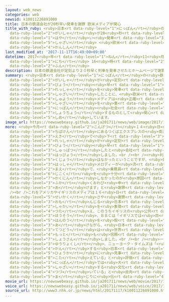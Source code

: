```yaml
---
layout: web_news
categories: web
newsid: k10011226891000
title: 日本の鉄道会社が20秒早い発車を謝罪 欧米メディアが関心
title_with_ruby: <ruby>日本<rt data-ruby-level="1">にっぽん</rt></ruby>の<ruby>鉄道<rt data-ruby-level="3">てつどう</rt></ruby><ruby>会社<rt
  data-ruby-level="2">がいしゃ</rt></ruby>が20<ruby>秒<rt data-ruby-level="3">びょう</rt></ruby><ruby>早<rt
  data-ruby-level="1">はや</rt></ruby>い<ruby>発車<rt data-ruby-level="3">はっしゃ</rt></ruby>を<ruby>謝罪<rt
  data-ruby-level="5">しゃざい</rt></ruby> <ruby>欧米<rt data-ruby-level="7">おうべい</rt></ruby>メディアが<ruby>関心<rt
  data-ruby-level="4">かんしん</rt></ruby>
last_modified_at: '2017-11-17T16:49:00+09:00'
datetime: 2017<ruby>年<rt data-ruby-level="1">ねん</rt></ruby>11<ruby>月<rt data-ruby-level="1">がつ</rt></ruby>17<ruby>日<rt
  data-ruby-level="1">にち</rt></ruby> 16<ruby>時<rt data-ruby-level="2">じ</rt></ruby>49<ruby>分<rt
  data-ruby-level="2">ふん</rt></ruby>
description: 日本の鉄道会社が定刻より２０秒早く列車を発車させたとホームページで謝罪したことに、欧米の主要メディアは正確さや謝罪を重んじる日本社会を象徴するものとして関心を示しています。
summary: <ruby>日本<rt data-ruby-level="1">にっぽん</rt></ruby>の<ruby>鉄道<rt data-ruby-level="3">てつどう</rt></ruby><ruby>会社<rt
  data-ruby-level="2">がいしゃ</rt></ruby>が<ruby>定刻<rt data-ruby-level="6">ていこく</rt></ruby>より２０<ruby>秒<rt
  data-ruby-level="3">びょう</rt></ruby><ruby>早<rt data-ruby-level="1">はや</rt></ruby>く<ruby>列車<rt
  data-ruby-level="3">れっしゃ</rt></ruby>を<ruby>発車<rt data-ruby-level="3">はっしゃ</rt></ruby>させたとホームページで<ruby>謝罪<rt
  data-ruby-level="5">しゃざい</rt></ruby>したことに、<ruby>欧米<rt data-ruby-level="7">おうべい</rt></ruby>の<ruby>主要<rt
  data-ruby-level="4">しゅよう</rt></ruby>メディアは<ruby>正確<rt data-ruby-level="5">せいかく</rt></ruby>さや<ruby>謝罪<rt
  data-ruby-level="5">しゃざい</rt></ruby>を<ruby>重<rt data-ruby-level="3">おも</rt></ruby>んじる<ruby>日本<rt
  data-ruby-level="1">にっぽん</rt></ruby><ruby>社会<rt data-ruby-level="2">しゃかい</rt></ruby>を<ruby>象徴<rt
  data-ruby-level="7">しょうちょう</rt></ruby>するものとして<ruby>関心<rt data-ruby-level="4">かんしん</rt></ruby>を<ruby>示<rt
  data-ruby-level="5">しめ</rt></ruby>しています。
image_url: https://newswebeasy.github.io/ja201711/news/web/image/2017/11/17/K10011226891_1711171545_1711171549_01_02.jpg
more: <ruby>今月<rt data-ruby-level="2">こんげつ</rt></ruby>１４<ruby>日<rt data-ruby-level="1">にち</rt></ruby>、<ruby>千葉県<rt
  data-ruby-level="3">ちばけん</rt></ruby>にあるつくばエクスプレスの<ruby>南流山<rt data-ruby-level="8">みなみながれやま</rt></ruby><ruby>駅<rt
  data-ruby-level="3">えき</rt></ruby>で<ruby>下<rt data-ruby-level="3">くだ</rt></ruby>り<ruby>列車<rt
  data-ruby-level="3">れっしゃ</rt></ruby>が<ruby>定刻<rt data-ruby-level="6">ていこく</rt></ruby>より２０<ruby>秒<rt
  data-ruby-level="3">びょう</rt></ruby><ruby>早<rt data-ruby-level="1">はや</rt></ruby>く<ruby>出発<rt
  data-ruby-level="3">しゅっぱつ</rt></ruby>したと<ruby>会社<rt data-ruby-level="2">がいしゃ</rt></ruby>がホームページで<ruby>発表<rt
  data-ruby-level="3">はっぴょう</rt></ruby>しました。<br /><br /><ruby>利用客<rt data-ruby-level="4">りようきゃく</rt></ruby>からの<ruby>苦情<rt
  data-ruby-level="5">くじょう</rt></ruby>はなかったということですが、<ruby>発車<rt data-ruby-level="3">はっしゃ</rt></ruby>したのは<ruby>発車<rt
  data-ruby-level="3">はっしゃ</rt></ruby>メロディーが<ruby>流<rt data-ruby-level="3">なが</rt></ruby>れる<ruby>前<rt
  data-ruby-level="2">まえ</rt></ruby>で、<ruby>乗務員<rt data-ruby-level="5">じょうむいん</rt></ruby>が<ruby>時刻<rt
  data-ruby-level="6">じこく</rt></ruby>を<ruby>十分<rt data-ruby-level="2">じゅうぶん</rt></ruby>に<ruby>確認<rt
  data-ruby-level="7">かくにん</rt></ruby>しなかったのが<ruby>原因<rt data-ruby-level="5">げんいん</rt></ruby>だったとして「<ruby>深<rt
  data-ruby-level="3">ふか</rt></ruby>くおわび<ruby>申<rt data-ruby-level="3">もう</rt></ruby>し<ruby>上<rt
  data-ruby-level="3">あ</rt></ruby>げます」と<ruby>謝罪<rt data-ruby-level="5">しゃざい</rt></ruby>しています。<br
  /><br />これをアメリカやイギリスのメディアは１６<ruby>日<rt data-ruby-level="1">にち</rt></ruby>、<ruby>正確<rt
  data-ruby-level="5">せいかく</rt></ruby>さや<ruby>謝罪<rt data-ruby-level="5">しゃざい</rt></ruby>を<ruby>重<rt
  data-ruby-level="3">おも</rt></ruby>んじる<ruby>日本<rt data-ruby-level="1">にっぽん</rt></ruby><ruby>社会<rt
  data-ruby-level="2">しゃかい</rt></ruby>を<ruby>象徴<rt data-ruby-level="7">しょうちょう</rt></ruby>するものとして<ruby>伝<rt
  data-ruby-level="4">つた</rt></ruby>え、このうちイギリスの<ruby>公共<rt data-ruby-level="4">こうきょう</rt></ruby><ruby>放送<rt
  data-ruby-level="3">ほうそう</rt></ruby>、ＢＢＣは「イギリスでは<ruby>目<rt data-ruby-level="1">め</rt></ruby>にすることができない」というソーシャルメディアの<ruby>反応<rt
  data-ruby-level="5">はんのう</rt></ruby>を<ruby>取<rt data-ruby-level="3">と</rt></ruby>り<ruby>上<rt
  data-ruby-level="3">あ</rt></ruby>げながら、<ruby>日本<rt data-ruby-level="1">にっぽん</rt></ruby>の<ruby>鉄道<rt
  data-ruby-level="3">てつどう</rt></ruby>は<ruby>世界<rt data-ruby-level="3">せかい</rt></ruby>で<ruby>最<rt
  data-ruby-level="4">もっと</rt></ruby>も<ruby>信頼<rt data-ruby-level="7">しんらい</rt></ruby>できると<ruby>称賛<rt
  data-ruby-level="7">しょうさん</rt></ruby>しました。<br /><br /><ruby>一方<rt data-ruby-level="2">いっぽう</rt></ruby>、アメリカの<ruby>有力紙<rt
  data-ruby-level="3">ゆうりょくし</rt></ruby>、ニューヨーク・タイムズは「<ruby>正確<rt data-ruby-level="5">せいかく</rt></ruby>さに<ruby>関<rt
  data-ruby-level="4">かん</rt></ruby>する<ruby>日本<rt data-ruby-level="1">にっぽん</rt></ruby>の<ruby>評価<rt
  data-ruby-level="5">ひょうか</rt></ruby>に<ruby>見事<rt data-ruby-level="3">みごと</rt></ruby>に<ruby>応<rt
  data-ruby-level="8">こた</rt></ruby>えている」と<ruby>評価<rt data-ruby-level="5">ひょうか</rt></ruby>しながらも、「<ruby>日本<rt
  data-ruby-level="1">にっぽん</rt></ruby>では<ruby>大<rt data-ruby-level="1">おお</rt></ruby>げさなほど<ruby>謝罪<rt
  data-ruby-level="5">しゃざい</rt></ruby>する<ruby>文化<rt data-ruby-level="3">ぶんか</rt></ruby>が<ruby>続<rt
  data-ruby-level="4">つづ</rt></ruby>いている」と<ruby>皮肉<rt data-ruby-level="3">ひにく</rt></ruby><ruby>混<rt
  data-ruby-level="5">ま</rt></ruby>じりに<ruby>伝<rt data-ruby-level="4">つた</rt></ruby>えています。
movie_url: https://newswebeasy.github.io/ja201711/news/web/movie/2017/11/17/k10011226891_201711171732_201711171733.mp4
voice_url: https://newswebeasy.github.io/ja201711/news/web/voice/2017/11/17/k10011226891_201711171732_201711171733.mp3
source_url: http://www3.nhk.or.jp/news/html/20171117/k10011226891000.html
...
```


